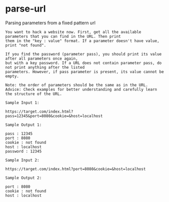 # parse-url
Parsing parameters from a fixed pattern url
    
    You want to hack a website now. First, get all the available parameters that you can find in the URL. Then print
    them in the "key : value" format. If a parameter doesn't have value, print "not found".

    If you find the password (parameter pass), you should print its value after all parameters once again,
    but with a key password. If a URL does not contain parameter pass, do not print anything after the listed
    parameters. However, if pass parameter is present, its value cannot be empty.

    Note: the order of parameters should be the same as in the URL.
    Advice: Check examples for better understanding and carefully learn the structure of the URL.

    Sample Input 1:

    https://target.com/index.html?pass=12345&port=8080&cookie=&host=localhost

    Sample Output 1:

    pass : 12345
    port : 8080
    cookie : not found
    host : localhost
    password : 12345

    Sample Input 2:

    https://target.com/index.html?port=8080&cookie=&host=localhost

    Sample Output 2:

    port : 8080
    cookie : not found
    host : localhost
